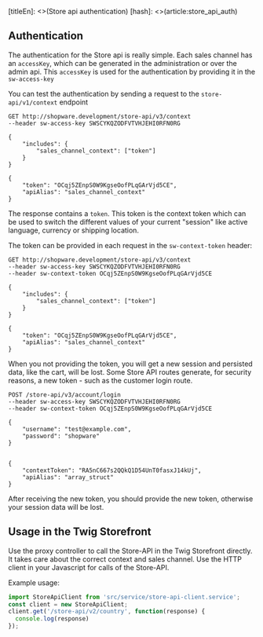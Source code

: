 [titleEn]: <>(Store api authentication)
[hash]: <>(article:store_api_auth)

## Authentication

The authentication for the Store api is really simple. Each sales channel
has an `accessKey`, which can be generated in the administration or over the admin api.
This `accessKey` is used for the authentication by providing it in the `sw-access-key`

You can test the authentication by sending a request to the `store-api/v1/context` endpoint
```
GET http://shopware.development/store-api/v3/context
--header sw-access-key SWSCYKQZODFVTVHJEHI0RFN0RG

{
	"includes": {
		"sales_channel_context": ["token"]
	}
}

{
    "token": "OCqj5ZEnpS0W9KgseOofPLqGArVjd5CE",
    "apiAlias": "sales_channel_context"
}
```

The response contains a `token`. This token is the context token which can be used to switch the different values
of your current "session" like active language, currency or shipping location.

The token can be provided in each request in the `sw-context-token` header:

```
GET http://shopware.development/store-api/v3/context
--header sw-access-key SWSCYKQZODFVTVHJEHI0RFN0RG
--header sw-context-token OCqj5ZEnpS0W9KgseOofPLqGArVjd5CE

{
	"includes": {
		"sales_channel_context": ["token"]
	}
}

{
    "token": "OCqj5ZEnpS0W9KgseOofPLqGArVjd5CE",
    "apiAlias": "sales_channel_context"
}
``` 

When you not providing the token, you will get a new session and persisted data, like the cart, will be lost.
Some Store API routes generate, for security reasons, a new token - such as the customer login route.

```
POST /store-api/v3/account/login
--header sw-access-key SWSCYKQZODFVTVHJEHI0RFN0RG
--header sw-context-token OCqj5ZEnpS0W9KgseOofPLqGArVjd5CE

{
    "username": "test@example.com",
    "password": "shopware"
}


{
    "contextToken": "RA5nC667s2QQkQ1D54UnT0fasxJ14kUj",
    "apiAlias": "array_struct"
}
```

After receiving the new token, you should provide the new token, otherwise your session data will be lost.

## Usage in the Twig Storefront

Use the proxy controller to call the Store-API in the Twig Storefront directly. It takes care about the correct context and sales channel.
Use the HTTP client in your Javascript for calls of the Store-API.

Example usage:

```javascript
import StoreApiClient from 'src/service/store-api-client.service';
const client = new StoreApiClient;
client.get('/store-api/v2/country', function(response) {
  console.log(response)
});
```
